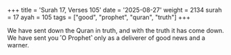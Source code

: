 +++
title = 'Surah 17, Verses 105'
date = '2025-08-27'
weight = 2134
surah = 17
ayah = 105
tags = ["good", "prophet", "quran", "truth"]
+++

We have sent down the Quran in truth, and with the truth it has come down. We have sent you ˹O Prophet˺ only as a deliverer of good news and a warner.
